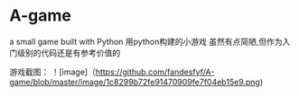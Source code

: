# A-game
a small game  built with Python
用python构建的小游戏
虽然有点简陋,但作为入门级别的代码还是有参考价值的

游戏截图：
！[image]（https://github.com/fandesfyf/A-game/blob/master/image/1c8299b72fe91470909fe7f04eb15e9.png)
